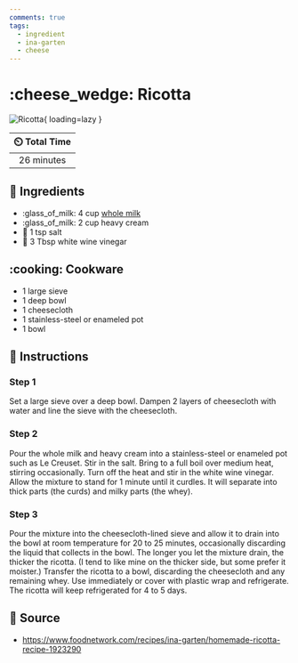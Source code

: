 ```yaml
---
comments: true
tags:
  - ingredient
  - ina-garten
  - cheese
---
```

# :cheese_wedge: Ricotta

![Ricotta](../assets/images/ricotta.jpg){ loading=lazy }

| :timer_clock: Total Time |
|:-----------------------: |
| 26 minutes |

## :salt: Ingredients

- :glass_of_milk: 4 cup [whole milk][1]
- :glass_of_milk: 2 cup heavy cream
- :salt: 1 tsp salt
- :sake: 3 Tbsp white wine vinegar

## :cooking: Cookware

- 1 large sieve
- 1 deep bowl
- 1 cheesecloth
- 1 stainless-steel or enameled pot
- 1 bowl

## :pencil: Instructions

### Step 1

Set a large sieve over a deep bowl. Dampen 2 layers of cheesecloth with water and line the sieve with the cheesecloth.

### Step 2

Pour the whole milk and heavy cream into a stainless-steel or enameled pot such as Le Creuset. Stir in the salt. Bring
to a full boil over medium heat, stirring occasionally. Turn off the heat and stir in the white wine vinegar. Allow the
mixture to stand for 1 minute until it curdles. It will separate into thick parts (the curds) and milky parts (the
whey).

### Step 3

Pour the mixture into the cheesecloth-lined sieve and allow it to drain into the bowl at room temperature for 20 to 25
minutes, occasionally discarding the liquid that collects in the bowl. The longer you let the mixture drain, the thicker
the ricotta. (I tend to like mine on the thicker side, but some prefer it moister.) Transfer the ricotta to a bowl,
discarding the cheesecloth and any remaining whey. Use immediately or cover with plastic wrap and refrigerate. The
ricotta will keep refrigerated for 4 to 5 days.

## :link: Source

- <https://www.foodnetwork.com/recipes/ina-garten/homemade-ricotta-recipe-1923290>

[1]: <../reference/equivalents-and-substitutes.md#whole-milk>
